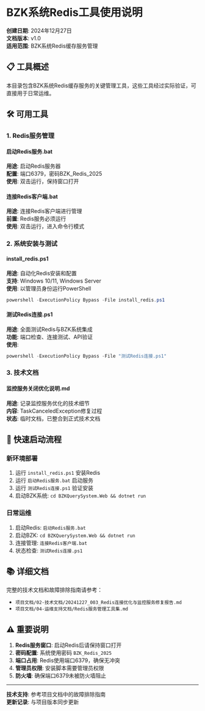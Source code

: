 # BZK系统Redis工具使用说明

**创建日期**: 2024年12月27日  
**文档版本**: v1.0  
**适用范围**: BZK系统Redis缓存服务管理  

## 📋 工具概述

本目录包含BZK系统Redis缓存服务的关键管理工具，这些工具经过实际验证，可直接用于日常运维。

## 🛠️ 可用工具

### 1. Redis服务管理

#### **启动Redis服务.bat**

**用途**: 启动Redis服务器  
**配置**: 端口6379，密码BZK_Redis_2025  
**使用**: 双击运行，保持窗口打开  

#### **连接Redis客户端.bat**

**用途**: 连接Redis客户端进行管理  
**前置**: Redis服务必须运行  
**使用**: 双击运行，进入命令行模式  

### 2. 系统安装与测试

#### **install_redis.ps1**

**用途**: 自动化Redis安装和配置  
**支持**: Windows 10/11, Windows Server  
**使用**: 以管理员身份运行PowerShell  

```powershell
powershell -ExecutionPolicy Bypass -File install_redis.ps1
```

#### **测试Redis连接.ps1**

**用途**: 全面测试Redis与BZK系统集成  
**功能**: 端口检查、连接测试、API验证  
**使用**:

```powershell
powershell -ExecutionPolicy Bypass -File "测试Redis连接.ps1"
```

### 3. 技术文档

#### **监控服务关闭优化说明.md**

**用途**: 记录监控服务优化的技术细节  
**内容**: TaskCanceledException修复过程  
**状态**: 临时文档，已整合到正式技术文档  

## 🚀 快速启动流程

### 新环境部署

1. 运行 `install_redis.ps1` 安装Redis
2. 运行 `启动Redis服务.bat` 启动服务
3. 运行 `测试Redis连接.ps1` 验证安装
4. 启动BZK系统: `cd BZKQuerySystem.Web && dotnet run`

### 日常运维

1. 启动Redis: `启动Redis服务.bat`
2. 启动BZK: `cd BZKQuerySystem.Web && dotnet run`
3. 连接管理: `连接Redis客户端.bat`
4. 状态检查: `测试Redis连接.ps1`

## 📚 详细文档

完整的技术文档和故障排除指南请参考：

- `项目文档/02-技术文档/20241227_003_Redis连接优化与监控服务修复报告.md`
- `项目文档/04-运维支持文档/Redis服务管理工具集.md`

## ⚠️ 重要说明

1. **Redis服务窗口**: 启动Redis后请保持窗口打开
2. **密码配置**: 系统使用密码 `BZK_Redis_2025`
3. **端口占用**: Redis使用端口6379，确保无冲突
4. **管理员权限**: 安装脚本需要管理员权限
5. **防火墙**: 确保端口6379未被防火墙阻止

---

**技术支持**: 参考项目文档中的故障排除指南  
**更新记录**: 与项目版本同步更新
